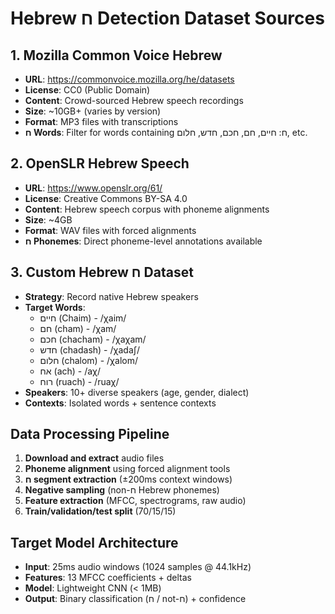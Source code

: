 # Hebrew ח Detection Dataset Sources

## 1. Mozilla Common Voice Hebrew
- **URL**: https://commonvoice.mozilla.org/he/datasets
- **License**: CC0 (Public Domain)
- **Content**: Crowd-sourced Hebrew speech recordings
- **Size**: ~10GB+ (varies by version)
- **Format**: MP3 files with transcriptions
- **ח Words**: Filter for words containing ח: חיים, חם, חכם, חדש, חלום, etc.

## 2. OpenSLR Hebrew Speech
- **URL**: https://www.openslr.org/61/
- **License**: Creative Commons BY-SA 4.0
- **Content**: Hebrew speech corpus with phoneme alignments
- **Size**: ~4GB
- **Format**: WAV files with forced alignments
- **ח Phonemes**: Direct phoneme-level annotations available

## 3. Custom Hebrew ח Dataset
- **Strategy**: Record native Hebrew speakers
- **Target Words**: 
  - חיים (Chaim) - /χaim/
  - חם (cham) - /χam/
  - חכם (chacham) - /χaχam/
  - חדש (chadash) - /χadaʃ/
  - חלום (chalom) - /χalom/
  - אח (ach) - /aχ/
  - רוח (ruach) - /ruaχ/
- **Speakers**: 10+ diverse speakers (age, gender, dialect)
- **Contexts**: Isolated words + sentence contexts

## Data Processing Pipeline
1. **Download and extract** audio files
2. **Phoneme alignment** using forced alignment tools
3. **ח segment extraction** (±200ms context windows)
4. **Negative sampling** (non-ח Hebrew phonemes)
5. **Feature extraction** (MFCC, spectrograms, raw audio)
6. **Train/validation/test split** (70/15/15)

## Target Model Architecture
- **Input**: 25ms audio windows (1024 samples @ 44.1kHz)
- **Features**: 13 MFCC coefficients + deltas
- **Model**: Lightweight CNN (< 1MB)
- **Output**: Binary classification (ח / not-ח) + confidence